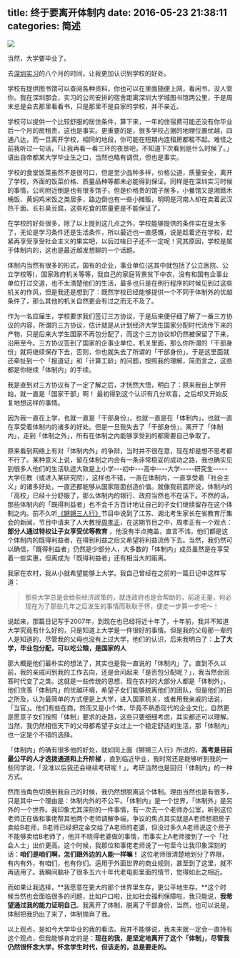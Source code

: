 title: 终于要离开体制内
date: 2016-05-23 21:38:11
categories: 简述
  --- 




![](http://upload-images.jianshu.io/upload_images/48180-9acf3bb6ffffc54e.jpg?imageMogr2/auto-orient/strip%7CimageView2/2/w/1240)

当然，大学要毕业了。

去[深圳实习](http://hktkdy.com/2015/08/20/201508/082003/)的八个月的时间，让我更加认识到学校的好处。

学校有提供图书馆可以查阅各种资料，你也可以在里面随便上网，看闲书，没人管你。我在深圳那会，实习的公司安排的宿舍距离深圳大学城图书馆两公里，于是周末总是会去那里看看书，只是那里不是自家的学校，并不亲近。

学校可以提供一个比较舒服的居住条件，算下来，一年的住宿费可能还没有你毕业后一个月的房租贵，这也是事实。更重要的是，很多学校占据的地理位置优越，四通八达，而一旦离开学校，相同的地段，你可能在短期内连租房都租不起。难怪之前我听过一句话，「让我再看一看三环的夜景吧，不知道下次看到是什么时候了。」语出自帝都某大学毕业生之口，当然也略有调侃，但也是事实。

学校的食堂饭菜虽然不是很可口，但是至少品种多样，价格公道，质量安全，离开了学校，外面的饭菜价格、质量品种等都未必能得到保证。同样是在深圳实习时候的事情，公司附近倒是也有很多馆子，但是价格贵的馆子居多，小餐馆又是湘赣木桶饭、黄焖鸡米饭之类居多，路边倒也有一些小摊贩，明明是河南人却在卖着武汉热干面、长衫臭豆腐，这些吃食的质量更是不能保证了。

在学校的好处很多，除了以上提到这几点之外，学校能够提供的条件实在是太多了，无论是学习条件还是生活条件，所以最近也一直感慨，说是趁着还在学校，赶紧再享受享受社会主义的果实吧，以后过啥日子还不一定呢！究其原因，学校是属于体制内的，这也是最近越发想聊的一个话题。

体制内当然有很多的形式，国有的企业，事业单位(这其中就包括了公立医院、公立学校等)，国家政府机关等等，我自己的家庭背景贫下中农，没有和国有企事业单位打过交道，也不太清楚他们的生活，最多也只是在例行程序的时候见到过这些机关的作风，但是我还是想到了：既然学校已经能够提供一个不同于体制外的优越条件了，那么其他的机关自然更会有过之而无不及了。

作为一名应届生，学校要求我们签订三方协议，于是后来便仔细了解了一番三方协议的内容，所谓的三方协议，估计就是从计划经济大学生国家分配时代流传下来的产物，只是后来大学生国家不再包分配了，而这个三方协议却仍然被保留了下来，沿用至今。三方协议签到了国家的企事业单位，机关里面，那么你所谓的「干部身份」就将继续保存下去，否则，你也就失去了所谓的「干部身份」。于是这里面就还牵扯到一个「报道证」和「计算工龄」的问题，按照我的理解，简而言之，这些都是你继续「体制内」的手续。

我是直到对三方协议有了一定了解之后，才恍然大悟，明白了：原来我自上学开始，就一直是「国家干部」啊！ 最初得到这个认识有几分欢喜，之后却又开始反复地想这样的事情。

因为我一直在上学，也就一直是「干部身份」，也就一直是在「体制内」，也就一直在享受着体制内的诸多的好处。但是一旦我失去了「干部身份」，离开了「体制内」，走到「体制之外」，所有在体制之内能够享受到的都需要自己争取了。

原来看到网络上有对「体制内外」的争辩，当时并不很在意，现在却是想不思考都不行了。某种意义上说，留在体制之内会有一条非常稳妥的成功之路，我也确实见到很多人他们的生活轨迹大致是上小学---初中---高中----大学-----研究生-----大学任教（或进入某研究院），这样也不错，一直在体制内，一直享受着「社会主义」的诸多好处，一直还都能够从国家层面创造价值。就像我前面所说，体制内的「高校」已经十分舒服了，那么体制内的银行、政府当然也不在话下。不然的话，那些体制内的「既得利益者」也不会千方百计地让自己的子女们继续留存在这个体制之内。前不久听[《锵锵三人行》]( http://v.qq.com/cover/b/bisqasrhlhny9rb/x0020btybo6.html)节目中说到了江苏、湖北考生家长在省教育厅集会的新闻，节目中请来了人大教授[周孝正](https://zh.wikipedia.org/zh/%E5%91%A8%E5%AD%9D%E6%AD%A3)，在这期节目之中，周孝正有一个观点：**部分人通过特权让子女享受优等教育** ，他没有半点掩盖，直言不讳，他们都是这个体制内的既得利益者，在得到利益之后又希望将利益流传下去。当然，我仍然可以确信，「既得利益者」仍然是少部分人，大多数的「体制内」成员虽然是在享受着一些实惠，但离成为「既得利益者」还有相当大的距离。


我家在农村，我从小就希望能够上大学。我自己曾经在之前的一篇日记中这样写道：
>那些大学总是会给些经济政策的，就连政府也是会帮助的，前途无量，何必现在为了那些几年之后发生的事情而耿耿于怀，便走一步算一步吧～！


说起来，那篇日记写于2007年，到现在也已经将近十年了，十年前，我并不知道大学究竟有什么好的，只是知道上大学是一件很好的事情。但是我的父母那一辈的人是知道的，尽管我的父母也没有上过大学，他们的认识，后来我明白了：**上了大学，毕业包分配，可以吃公粮，是国家的人**

那大概是他们最朴实的想法了，其实也是我一直说的「体制内」了。直到不久以前，我的亲戚问到我的工作去向，还是会问起来「是否包分配呢？」，我当然会回答时代变了之类。这就是一些传统的思想，现在农村的大部分人都是「体制外」，他们贪羡「体制内」的优越环境，希望子女们能够脱离他们的团队，但是他们的目之所及，认为最简单的方式便是上大学，进入国家机关，或者用我亲戚的话说，「当官」。他们有些在商，然而又是小个体，毕竟不熟悉现代的企业文化，自然更是愿意子女们按照「体制」要求的走路，这些只要细细考虑，其实都还可以理解。当然，我仍然相信天下的父母都希望子女过上一个稳定舒适的生活，那「体制内」也一定是个不错的选择。

「体制内」的确有很多他的好处，就如同上面《锵锵三人行》所说的，**高考是目前最公平的人才选拨通道和上升阶梯** ，直到临近毕业，我时常还是能够听到我的一些同学说，「没准以后我还会继续考研呢！」，考研当然也是回归「体制内」的一种方式。

然而当角色切换到我自己的时候，我仍然想脱离这个体制。理由当然也是有很多，只是其中一个理由是：体制内外的不公平。「体制内」是一个世界，「体制外」是另外的一个世界。我印象尤其深刻的一件事情，有一次去一个老师办公室，听到这位老师正在做和事佬帮其他两个老师调解争端，争议的焦点其实就是A老师想把房子卖给B老师，B老师已经把定金交给了A老师的老婆，但没过多久A老师说这个房子不能够卖给B老师了，他并不晓得老婆做的事情，而事实上A老师接到了一个「社会人士」出价更高。这个时候，我那位和事佬老师说了一句至今让我印象深刻的话：**咱们是咱们啊，怎们跟外边的人能一样嘛！** 这位老师很清楚地划分了界限，有内有外，有咱们，也有你们。适用于外面世界的商业规则，甚至到了这里，就不再适用了。我瞬间脑补了很多五六十年代老电影里面的情节，觉得如此之相近。

而如果让我选择，**我愿意在更大的那个世界里生存，更公平地生存。**这个时候当然也会面临很多的问题，比如户口啦，比如社会福利保障啦，我只能说，**我希望通过我的能力证明自己**。我离开了体制，脱离了干部身份，当然，也可以说是，体制把我扔出了来了，体制抛弃了我。

以上观点，是如今大学毕业的我的看法。我并不能够说，我未来就一定会一直持有这个观点，但我能够肯定的是：**现在的我，是坚定地离开了这个「体制」，尽管我仍然很怀念大学，怀念学生时代，但该走的，总是要走的。**